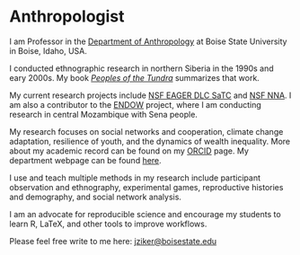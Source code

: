# Anthropologist
I am Professor in the [Department of Anthropology](https://www.boisestate.edu/anthropology/) at Boise State University in Boise, Idaho, USA. 

I conducted ethnographic research in northern Siberia in the 1990s and eary 2000s. My book [_Peoples of the Tundra_](https://www.waveland.com/browse.php?t=30) summarizes that work.

My current research projects include [NSF EAGER DLC SaTC](https://www.nsf.gov/awardsearch/showAward?AWD_ID=2210082) and [NSF NNA](https://www.nsf.gov/awardsearch/showAward?AWD_ID=2126794). I am also a contributor to the [ENDOW](https://endowproject.github.io/) project, where I am conducting research in central Mozambique with Sena people. 

My research focuses on social networks and cooperation, climate change adaptation, resilience of youth, and the dynamics of wealth inequality. More about my academic record can be found on my [ORCID](https://orcid.org/0000-0001-9059-5594) page. My department webpage can be found [here](https://www.boisestate.edu/anthropology/our-team/directory/john-ziker/).

I use and teach multiple methods in my research include participant observation and ethnography, experimental games, reproductive histories and demography, and social network analysis.

I am an advocate for reproducible science and encourage my students to learn R, LaTeX, and other tools to improve workflows.

Please feel free write to me here: jziker@boisestate.edu
